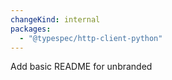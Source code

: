 ```yaml
---
changeKind: internal
packages:
  - "@typespec/http-client-python"
---
```


Add basic README for unbranded